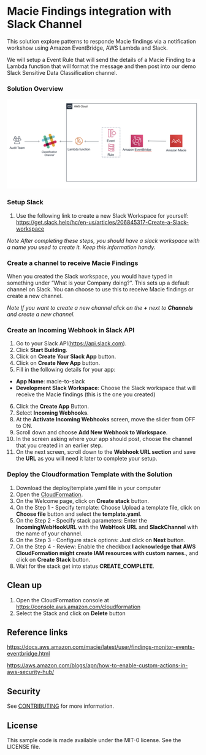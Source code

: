 # Macie Findings integration with Slack Channel

This solution explore patterns to responde Macie findings via a notification workshow using Amazon EventBridge, AWS Lambda and Slack.

We will setup a Event Rule that will send the details of a Macie Finding to a Lambda function that will format the message and then post into our demo Slack Sensitive Data Classification channel.

### Solution Overview


![ClassChatOps](./images/macie2slack.png)

### Setup Slack 

1. Use the following link to create a new Slack Workspace for yourself:  
https://get.slack.help/hc/en-us/articles/206845317-Create-a-Slack-workspace 
 
_Note After completing these steps, you should have a slack workspace with a name you used to create it. Keep this information handy._

### Create a channel to receive Macie Findings

When you created the Slack workspace, you would have typed in something under “What is your Company doing?”. This sets up a default channel on Slack. You can choose to use this to receive Macie findings or create a new channel.

_Note If you want to create a new channel click on the **+** next to **Channels** and create a new channel._

### Create an Incoming Webhook in Slack API 

1. Go to your Slack API(https://api.slack.com).  
2. Click **Start Building**.  
3. Click on **Create Your Slack App** button. 
4.  Click on **Create New App** button. 
5.  Fill in the following details for your app:  
- **App Name**: macie-to-slack 
- **Development Slack Workspace**: Choose the Slack workspace that will receive the Macie findings (this is the one you created)  
6. Click the **Create App** Button.
7.  Select **Incoming Webhooks**. 
8.  At the **Activate Incoming Webhooks** screen, move the slider from OFF to ON. 
9. Scroll down and choose **Add New Webhook to Workspace**. 
10. In the screen asking where your app should post, choose the channel that you created in an earlier step.
11. On the next screen, scroll down to the **Webhook URL section** and save the **URL** as you will need it later to complete your setup.

### Deploy the Cloudformation Template with the Solution

1. Download the deploy/template.yaml file in your computer
2. Open the [CloudFormation](https://console.aws.amazon.com/cloudformation/).
3. On the Welcome page, click on **Create stack** button.
4. On the Step 1 - Specify template: Choose Upload a template file, click on **Choose file** button and select the **template.yaml**.
5. On the Step 2 - Specify stack parameters: Enter the **IncomingWebHookURL** with the **WebHook URL** and **SlackChannel** with the name of your channel.
6. On the Step 3 - Configure stack options: Just click on **Next** button.
7. On the Step 4 - Review: Enable the checkbox **I acknowledge that AWS CloudFormation might create IAM resources with custom names.**, and click on **Create Stack** button.
8. Wait for the stack get into status **CREATE_COMPLETE**.


## Clean up

1. Open the CloudFormation console at https://console.aws.amazon.com/cloudformation
2. Select the Stack and click on **Delete** button


## Reference links

https://docs.aws.amazon.com/macie/latest/user/findings-monitor-events-eventbridge.html

https://aws.amazon.com/blogs/apn/how-to-enable-custom-actions-in-aws-security-hub/

## Security

See [CONTRIBUTING](CONTRIBUTING.md#security-issue-notifications) for more information.

## License

This sample code is made available under the MIT-0 license. See the LICENSE file.
